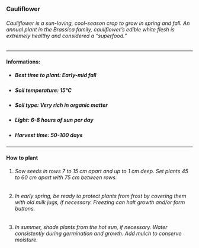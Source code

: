 ### Cauliflower

###### Cauliflower is a sun-loving, cool-season crop to grow in spring and fall. An annual plant in the Brassica family, cauliflower’s edible white flesh is extremely healthy and considered a “superfood.”

---

#### Informations:

- ##### Best time to plant: Early-mid fall
- ##### Soil temperature: 15°C
- ##### Soil type: Very rich in organic matter
- ##### Light: 6-8 hours of sun per day
- ##### Harvest time: 50-100 days

---

#### How to plant

1. ###### Sow seeds in rows 7 to 15 cm apart and up to 1 cm deep. Set plants 45 to 60 cm apart with 75 cm between rows.
2. ###### In early spring, be ready to protect plants from frost by covering them with old milk jugs, if necessary. Freezing can halt growth and/or form buttons.
3. ###### In summer, shade plants from the hot sun, if necessary. Water consistently during germination and growth. Add mulch to conserve moisture.